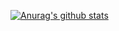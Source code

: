 [![Anurag's github stats](https://github-readme-stats.vercel.app/api?username=oppikar)](https://github.com/anuraghazra/github-readme-stats&count_private=true&theme=radical&show_icons=true&hide=contribs,prs)
